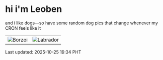 # hi i'm Leoben

and i like dogs—so have some random dog pics that change whenever my CRON feels like it

|  |  |
|--------|----------|
| ![Borzoi](https://random-dog-vercel.vercel.app/api/random-borzoi?v=1761392082) | ![Labrador](https://random-dog-vercel.vercel.app/api/random-labrador?v=1761392082) |

Last updated: 2025-10-25 19:34 PHT

